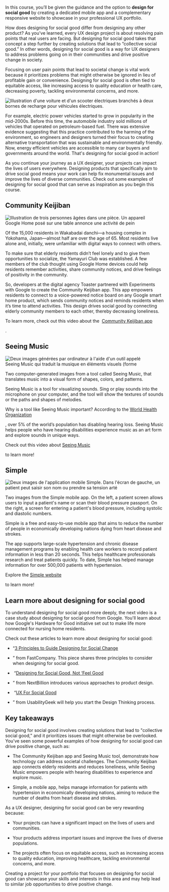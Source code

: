 


In this course, you’ll be given the guidance and the option to **design for social good** by creating a dedicated mobile app and a complementary responsive website to showcase in your professional UX portfolio.

How does designing for social good differ from designing any other product? As you’ve learned, every UX design project is about resolving pain points that real users are facing. But designing for social good takes that concept a step further by creating solutions that lead to “collective social good.” In other words, designing for social good is a way for UX designers to address problems going on in their communities and drive positive change in society. 

Focusing on user pain points that lead to societal change is vital work because it prioritizes problems that might otherwise be ignored in lieu of profitable gain or convenience. Designing for social good is often tied to equitable access, like increasing access to quality education or health care, decreasing poverty, tackling environmental concerns, and more. 

![Illustration d'une voiture et d'un scooter électriques branchés à deux bornes de recharge pour véhicules électriques.](https://d3c33hcgiwev3.cloudfront.net/imageAssetProxy.v1/AfLpEQB2QnqSpGXqoAlJxA_d5e9c1642af045ba9c92a8c3c0b53cf1_C1PkDri7f1LjmZOiBY5KNcKXYhGUyWdqIQ0547gDeS9pf5RR8Z5RBNq8L9TDW9OS1pTPCnLF_y7wyCVrqIDftlh8fDHouMK9rw0BWAkW7fci9u1AxJcaWeXersVHlbCmPHbyrMZ7vksOXZXU2bMvO6q9qXP624Dy20BH8buMqC5uJ1Nn5BLpVfU2ztbma1ow834KDIU-FQET7apFIw6rUbtSuT19Q7_9R0-3UA?expiry=1744588800000&hmac=WL2gepYp5Q7GQ2bAw_whwsy4fCQmROugsz80umb0fo4)

For example, electric power vehicles started to grow in popularity in the mid-2000s. Before this time, the automobile industry sold millions of vehicles that operated on petroleum-based fuel. There was extensive evidence suggesting that this practice contributed to the harming of the environment, so engineers and designers turned their focus to creating alternative transportation that was sustainable and environmentally friendly. Now, energy efficient vehicles are accessible to many car buyers and governments around the world. That's designing for social good in action!

As you continue your journey as a UX designer, your projects can impact the lives of users everywhere. Designing products that specifically aim to drive social good means your work can help fix monumental issues and improve the lives of diverse communities. Check out some examples of designing for social good that can serve as inspiration as you begin this course. 

## **Community Keijiban**

![Illustration de trois personnes âgées dans une pièce. Un appareil Google Home posé sur une table annonce une activité de pein](https://d3c33hcgiwev3.cloudfront.net/imageAssetProxy.v1/2b86Q8qFSuGQ3rZSkhrBGw_2bb50ecb7fc04f68a6966ddb1d2e54f1_9FSlEGzlEilo-MwK3Dql6YD0MbB33l4CpqMlIb-nXXOn-rCyRYpTZ-9fOBK17c5HWEhgKwMHq_AwS7hjqJ7cVhWw4a6OZ5kPnJgKCirOnv__5nFqWnHXi52VHsKQuIlQPGKppNgqiMqIXKAPzDt9yb_dtaY1aB4RjqHNWNvcEuSWo5uLAu83GaRyliPTxF1mleq5l236n-PEoygbLeQ9OF8KdQ1DE6XVyx-9lw?expiry=1744588800000&hmac=3CrxX5CfOJJMCk7_Ywl83ZuD1321B0IGhRHFkN5NtXA)

Of the 15,000 residents in Wakabadai danchi—a housing complex in Yokohama, Japan—almost half are over the age of 65. Most residents live alone and, initially, were unfamiliar with digital ways to connect with others.

To make sure that elderly residents didn’t feel lonely and to give them opportunities to socialize, the Yamayuri Club was established. A few members of the club thought using Google Home devices could help residents remember activities, share community notices, and drive feelings of positivity in the community.

So, developers at the digital agency Toaster partnered with Experiments with Google to create the Community Keijiban app. This app empowers residents to connect to a voice-powered notice board on any Google smart home product, which sends community notices and reminds residents when it’s time to attend activities. This design drives social good by connecting elderly community members to each other, thereby decreasing loneliness. 

To learn more, check out this video about the  [Community Keijiban app](https://experiments.withgoogle.com/community)

.

## **Seeing Music**

![Deux images générées par ordinateur à l'aide d'un outil appelé Seeing Music qui traduit la musique en éléments visuels (forme](https://d3c33hcgiwev3.cloudfront.net/imageAssetProxy.v1/HFa3vsWyT8KBvpw7y9N_tA_37f91e4c1c6048ddad29143343a989f1_CYmardt9g_Tb-bP7bOy95_XcD6rjQPM1ztJjE_0gyGvbZw3RNshKaRH-sw3mlz1j66LT72HL_Thcupx1gLmvWG3mLPnKvmrYlNDzv5HXvNDzNlYX4oWVqslJ2XpDNisCAwtbCKpyOC9oDRN4WmsMYMor8F8rokH2SU8LYyD8i68aj0l5NLvZbRsiPGjYq3jNMIFOnwyaPMI2RrBlEgknC2x2rIb5Zzyngxeyfw?expiry=1744588800000&hmac=P8SmINgS9MdOkocdd0LtgQ5J8Mc3Uvl_UzeBthI8r4o)

Two computer-generated images from a tool called Seeing Music, that translates music into a visual form of shapes, colors, and patterns.

Seeing Music is a tool for visualizing sounds. Sing or play sounds into the microphone on your computer, and the tool will show the textures of sounds or the paths and shapes of melodies. 

Why is a tool like Seeing Music important? According to the [World Health Organization](https://www.who.int/news-room/fact-sheets/detail/deafness-and-hearing-loss#:~:text=Disabling%20hearing%20loss%20refers%20to,%2D%20and%20middle%2Dincome%20countries.)

, over 5% of the world’s population has disabling hearing loss. Seeing Music helps people who have hearing disabilities experience music as an art form and explore sounds in unique ways. 

Check out this video about [Seeing Music](https://experiments.withgoogle.com/seeing-music)

to learn more!

## **Simple**

![Deux images de l'application mobile Simple. Dans l'écran de gauche, un patient peut saisir son nom ou prendre sa tension arté](https://d3c33hcgiwev3.cloudfront.net/imageAssetProxy.v1/JKdedn4tR52NpqlFszkntQ_90a2e2ab939a4d2d8490d2531996ddf1_XYWTHLKkIFNs-apKPOutd3_CazU7PiDc9eXaEjMzQZ_RtdcSjFIGWynkxd3rCWFjPCwZ6mByB2J4yQFfYM_OcX8bKUfqP5xnNB3W6uvkfmu5uUIQPgG69Ek5flcd_JgVoICwM9zVK1Wi1A0Ss7DPMNzTWAIqyuB1V2KlYRrQF49SLW7NrBLgiayrTbIKnF4rmf7Yn2Ps7DwIVsNqhqUEKSppriDPFzsltpMHZw?expiry=1744588800000&hmac=B3yaWeI7Az30rNRC0RKc3BhX8WajAQpPTe0jtZXAW3U)

Two images from the Simple mobile app. On the left, a patient screen allows users to input a patient's name or scan their blood pressure passport. On the right, a screen for entering a patient's blood pressure, including systolic and diastolic numbers.

Simple is a free and easy-to-use mobile app that aims to reduce the number of people in economically developing nations dying from heart disease and strokes.

The app supports large-scale hypertension and chronic disease management programs by enabling health care workers to record patient information in less than 20 seconds. This helps healthcare professionals research and treat patients quickly. To date, Simple has helped manage information for over 500,000 patients with hypertension. 

Explore the [Simple website](https://www.simple.org/)

to learn more!

## **Learn more about designing for social good**

To understand designing for social good more deeply, the next video is a case study about designing for social good from Google. You'll learn about how Google's Hardware for Good initiative set out to make life more connected for nursing home residents.

Check out these articles to learn more about designing for social good:

- “[3 Principles to Guide Designing for Social Change](https://www.fastcompany.com/3065781/3-principles-to-guide-designing-for-social-change)
    

- ” from FastCompany. This piece shares three principles to consider when designing for social good. 
    
-  “[Designing for Social Good, Not ‘Feel Good](https://nextbillion.net/designing-for-social-good/)
    
- ” from NextBillion introduces various approaches to product design. 
    
-  “[UX For Social Good](https://usabilitygeek.com/ux-for-social-good/)
    

- ” from UsabilityGeek will help you start the Design Thinking process. 
    

## **Key takeaways**

Designing for social good involves creating solutions that lead to "collective social good," and it prioritizes issues that might otherwise be overlooked. You’ve seen some powerful examples of how designing for social good can drive positive change, such as:

- The Community Keijiban app and Seeing Music tool, demonstrate how technology can address societal challenges. The Community Keijiban app connects elderly residents and reduces loneliness, while Seeing Music empowers people with hearing disabilities to experience and explore music.
    
- Simple, a mobile app, helps manage information for patients with hypertension in economically developing nations, aiming to reduce the number of deaths from heart disease and strokes.
    

As a UX designer, designing for social good can be very rewarding because:

- Your projects can have a significant impact on the lives of users and communities. 
    
- Your products address important issues and improve the lives of diverse populations.
    
- The projects often focus on equitable access, such as increasing access to quality education, improving healthcare, tackling environmental concerns, and more.
    

Creating a project for your portfolio that focuses on designing for social good can showcase your skills and interests in this area and may help lead to similar job opportunities to drive positive change.